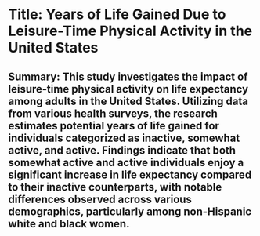# Title: Years of Life Gained Due to Leisure-Time Physical Activity in the United States

## Summary: This study investigates the impact of leisure-time physical activity on life expectancy among adults in the United States. Utilizing data from various health surveys, the research estimates potential years of life gained for individuals categorized as inactive, somewhat active, and active. Findings indicate that both somewhat active and active individuals enjoy a significant increase in life expectancy compared to their inactive counterparts, with notable differences observed across various demographics, particularly among non-Hispanic white and black women.